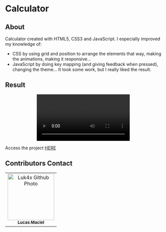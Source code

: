 # Calculator

## About
Calculator created with HTML5, CSS3 and JavaScript.
I especially improved my knowledge of:
- CSS by using grid and position to arrange the elements that way, making the animations, making it responsive...
- JavaScript by doing key mapping (and giving feedback when pressed), changing the theme...
It took some work, but I really liked the result.

## Result
<p align="center">
  <video src="https://user-images.githubusercontent.com/86276393/155037512-fba15e46-2b26-4d08-818e-c8595e199c2a.mp4">
</p>
Access the project <a href="https://luk4x.github.io/projeto-calculadora/">HERE</a>

## Contributors Contact
<table>
  <tr>
    <td align="center">
      <a href="https://www.linkedin.com/in/lucasmacielf/">
        <img src="https://avatars.githubusercontent.com/Luk4x" width="150px;" alt="Luk4x Github Photo"/><br>
        <sub>
          <b>Lucas Maciel</b>
        </sub>
      </a>
    </td>
  </tr>
</table>
